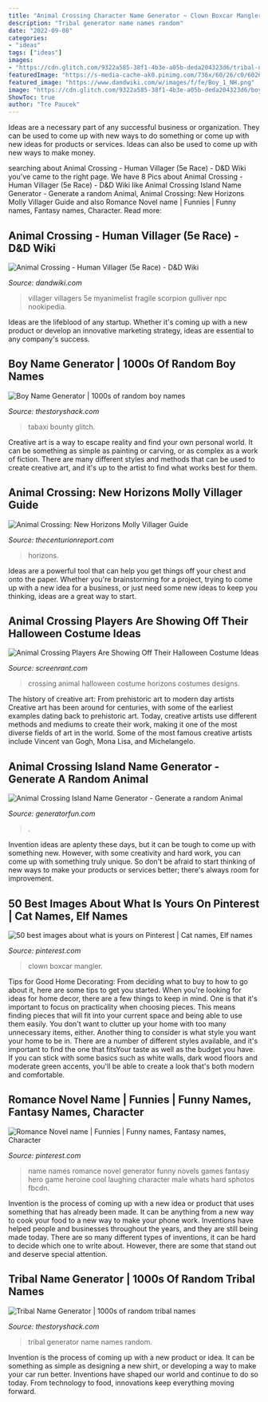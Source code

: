 ```yaml
---
title: "Animal Crossing Character Name Generator ~ Clown Boxcar Mangler"
description: "Tribal generator name names random"
date: "2022-09-08"
categories:
- "ideas"
tags: ["ideas"]
images:
- "https://cdn.glitch.com/9322a585-38f1-4b3e-a05b-deda204323d6/tribal-name-generator.png"
featuredImage: "https://s-media-cache-ak0.pinimg.com/736x/60/26/c0/6026c07da14c3a7c3784b13bd50da703.jpg"
featured_image: "https://www.dandwiki.com/w/images/f/fe/Boy_1_NH.png"
image: "https://cdn.glitch.com/9322a585-38f1-4b3e-a05b-deda204323d6/boy-name-generator.png"
ShowToc: true
author: "Tre Paucek"
---
```



Ideas are a necessary part of any successful business or organization. They can be used to come up with new ways to do something or come up with new ideas for products or services. Ideas can also be used to come up with new ways to make money.

	

		
searching about Animal Crossing - Human Villager (5e Race) - D&amp;D Wiki you've came to the right page. We have 8 Pics about Animal Crossing - Human Villager (5e Race) - D&amp;D Wiki like Animal Crossing Island Name Generator - Generate a random Animal, Animal Crossing: New Horizons Molly Villager Guide and also Romance Novel name | Funnies | Funny names, Fantasy names, Character. Read more:
		
    
## Animal Crossing - Human Villager (5e Race) - D&amp;D Wiki

<img loading=lazy src="https://www.dandwiki.com/w/images/f/fe/Boy_1_NH.png" onerror="this.onerror=null;this.src='https://tse4.mm.bing.net/th?id=OIP.RnZdSzoXEky9mZaW-3UeuQHaNG&amp;pid=15.1';" alt="Animal Crossing - Human Villager (5e Race) - D&amp;D Wiki">

_Source: dandwiki.com_

>villager villagers 5e myanimelist fragile scorpion gulliver npc nookipedia. 

	

Ideas are the lifeblood of any startup. Whether it's coming up with a new product or develop an innovative marketing strategy, ideas are essential to any company's success.

    
## Boy Name Generator | 1000s Of Random Boy Names

<img loading=lazy src="https://cdn.glitch.com/9322a585-38f1-4b3e-a05b-deda204323d6/boy-name-generator.png" onerror="this.onerror=null;this.src='https://tse4.mm.bing.net/th?id=OIP.nn7o4HNoWDMOlCAXxdt0WwHaLH&amp;pid=15.1';" alt="Boy Name Generator | 1000s of random boy names">

_Source: thestoryshack.com_

>tabaxi bounty glitch. 

	

Creative art is a way to escape reality and find your own personal world. It can be something as simple as painting or carving, or as complex as a work of fiction. There are many different styles and methods that can be used to create creative art, and it's up to the artist to find what works best for them.

    
## Animal Crossing: New Horizons Molly Villager Guide

<img loading=lazy src="https://thecenturionreport.com/wp-content/uploads/2020/12/mollys-birthday.jpg" onerror="this.onerror=null;this.src='https://tse2.mm.bing.net/th?id=OIP.OcXEuB9m8F2uRZILcBVQbgHaEK&amp;pid=15.1';" alt="Animal Crossing: New Horizons Molly Villager Guide">

_Source: thecenturionreport.com_

>horizons. 

	

Ideas are a powerful tool that can help you get things off your chest and onto the paper. Whether you're brainstorming for a project, trying to come up with a new idea for a business, or just need some new ideas to keep you thinking, ideas are a great way to start.

    
## Animal Crossing Players Are Showing Off Their Halloween Costume Ideas

<img loading=lazy src="https://static0.srcdn.com/wordpress/wp-content/uploads/2020/10/Animal-Crossing-Halloween-Costumes-Toy-Story-Alice.jpg" onerror="this.onerror=null;this.src='https://tse2.mm.bing.net/th?id=OIP.OP5yt_x3yTlmdJabJehl4gHaDt&amp;pid=15.1';" alt="Animal Crossing Players Are Showing Off Their Halloween Costume Ideas">

_Source: screenrant.com_

>crossing animal halloween costume horizons costumes designs. 

	

The history of creative art: From prehistoric art to modern day artists
Creative art has been around for centuries, with some of the earliest examples dating back to prehistoric art. Today, creative artists use different methods and mediums to create their work, making it one of the most diverse fields of art in the world. Some of the most famous creative artists include Vincent van Gogh, Mona Lisa, and Michelangelo.

    
## Animal Crossing Island Name Generator - Generate A Random Animal

<img loading=lazy src="https://generatorfun.com/code/uploads/gf-2-25418-AC.jpg" onerror="this.onerror=null;this.src='https://tse3.mm.bing.net/th?id=OIP.qSCS9KdJLU0JIXxExMefVQHaEL&amp;pid=15.1';" alt="Animal Crossing Island Name Generator - Generate a random Animal">

_Source: generatorfun.com_

>. 

	

Invention ideas are aplenty these days, but it can be tough to come up with something new. However, with some creativity and hard work, you can come up with something truly unique. So don't be afraid to start thinking of new ways to make your products or services better; there's always room for improvement.

    
## 50 Best Images About What Is Yours On Pinterest | Cat Names, Elf Names

<img loading=lazy src="https://s-media-cache-ak0.pinimg.com/736x/60/26/c0/6026c07da14c3a7c3784b13bd50da703.jpg" onerror="this.onerror=null;this.src='https://tse4.mm.bing.net/th?id=OIP.pF8FhZKbZ5Po8dPv9XrzngEqEs&amp;pid=15.1';" alt="50 best images about what is yours on Pinterest | Cat names, Elf names">

_Source: pinterest.com_

>clown boxcar mangler. 

	

Tips for Good Home Decorating: From deciding what to buy to how to go about it, here are some tips to get you started.
When you're looking for ideas for home decor, there are a few things to keep in mind. One is that it's important to focus on practicality when choosing pieces. This means finding pieces that will fit into your current space and being able to use them easily. You don't want to clutter up your home with too many unnecessary items, either. Another thing to consider is what style you want your home to be in. There are a number of different styles available, and it's important to find the one that fitsYour taste as well as the budget you have. If you can stick with some basics such as white walls, dark wood floors and moderate green accents, you'll be able to create a look that's both modern and comfortable.

    
## Romance Novel Name | Funnies | Funny Names, Fantasy Names, Character

<img loading=lazy src="https://i.pinimg.com/736x/e8/eb/b2/e8ebb2517f7ad3f53316a7abf262dd9c--funny-names-name-games.jpg?b=t" onerror="this.onerror=null;this.src='https://tse3.mm.bing.net/th?id=OIP.mBo1u77x8yxVSsq5sj_V6gHaHa&amp;pid=15.1';" alt="Romance Novel name | Funnies | Funny names, Fantasy names, Character">

_Source: pinterest.com_

>name names romance novel generator funny novels games fantasy hero game heroine cool laughing character male whats hard sphotos fbcdn. 

	

Invention is the process of coming up with a new idea or product that uses something that has already been made. It can be anything from a new way to cook your food to a new way to make your phone work. Inventions have helped people and businesses throughout the years, and they are still being made today. There are so many different types of inventions, it can be hard to decide which one to write about. However, there are some that stand out and deserve special attention.

    
## Tribal Name Generator | 1000s Of Random Tribal Names

<img loading=lazy src="https://cdn.glitch.com/9322a585-38f1-4b3e-a05b-deda204323d6/tribal-name-generator.png" onerror="this.onerror=null;this.src='https://tse2.mm.bing.net/th?id=OIP.xzvD1JEynI5qjN2YCuvdGAHaLH&amp;pid=15.1';" alt="Tribal Name Generator | 1000s of random tribal names">

_Source: thestoryshack.com_

>tribal generator name names random. 

	

Invention is the process of coming up with a new product or idea. It can be something as simple as designing a new shirt, or developing a way to make your car run better. Inventions have shaped our world and continue to do so today. From technology to food, innovations keep everything moving forward.

